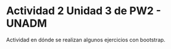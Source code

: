 # Actividad 2 Unidad 3 de PW2 - UNADM

Actividad en dónde se realizan algunos ejercicios con bootstrap.

